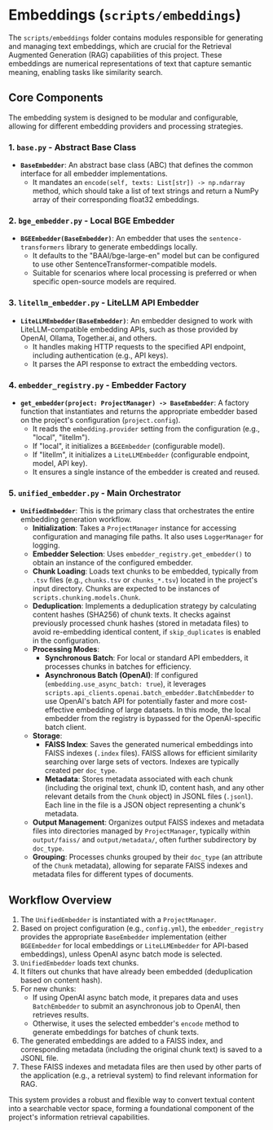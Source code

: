 # Embeddings (`scripts/embeddings`)

The `scripts/embeddings` folder contains modules responsible for generating and managing text embeddings, which are crucial for the Retrieval Augmented Generation (RAG) capabilities of this project. These embeddings are numerical representations of text that capture semantic meaning, enabling tasks like similarity search.

## Core Components

The embedding system is designed to be modular and configurable, allowing for different embedding providers and processing strategies.

### 1. `base.py` - Abstract Base Class
*   **`BaseEmbedder`**: An abstract base class (ABC) that defines the common interface for all embedder implementations.
    *   It mandates an `encode(self, texts: List[str]) -> np.ndarray` method, which should take a list of text strings and return a NumPy array of their corresponding float32 embeddings.

### 2. `bge_embedder.py` - Local BGE Embedder
*   **`BGEEmbedder(BaseEmbedder)`**: An embedder that uses the `sentence-transformers` library to generate embeddings locally.
    *   It defaults to the "BAAI/bge-large-en" model but can be configured to use other SentenceTransformer-compatible models.
    *   Suitable for scenarios where local processing is preferred or when specific open-source models are required.

### 3. `litellm_embedder.py` - LiteLLM API Embedder
*   **`LiteLLMEmbedder(BaseEmbedder)`**: An embedder designed to work with LiteLLM-compatible embedding APIs, such as those provided by OpenAI, Ollama, Together.ai, and others.
    *   It handles making HTTP requests to the specified API endpoint, including authentication (e.g., API keys).
    *   It parses the API response to extract the embedding vectors.

### 4. `embedder_registry.py` - Embedder Factory
*   **`get_embedder(project: ProjectManager) -> BaseEmbedder`**: A factory function that instantiates and returns the appropriate embedder based on the project's configuration (`project.config`).
    *   It reads the `embedding.provider` setting from the configuration (e.g., "local", "litellm").
    *   If "local", it initializes a `BGEEmbedder` (configurable model).
    *   If "litellm", it initializes a `LiteLLMEmbedder` (configurable endpoint, model, API key).
    *   It ensures a single instance of the embedder is created and reused.

### 5. `unified_embedder.py` - Main Orchestrator
*   **`UnifiedEmbedder`**: This is the primary class that orchestrates the entire embedding generation workflow.
    *   **Initialization**: Takes a `ProjectManager` instance for accessing configuration and managing file paths. It also uses `LoggerManager` for logging.
    *   **Embedder Selection**: Uses `embedder_registry.get_embedder()` to obtain an instance of the configured embedder.
    *   **Chunk Loading**: Loads text chunks to be embedded, typically from `.tsv` files (e.g., `chunks.tsv` or `chunks_*.tsv`) located in the project's input directory. Chunks are expected to be instances of `scripts.chunking.models.Chunk`.
    *   **Deduplication**: Implements a deduplication strategy by calculating content hashes (SHA256) of chunk texts. It checks against previously processed chunk hashes (stored in metadata files) to avoid re-embedding identical content, if `skip_duplicates` is enabled in the configuration.
    *   **Processing Modes**:
        *   **Synchronous Batch**: For local or standard API embedders, it processes chunks in batches for efficiency.
        *   **Asynchronous Batch (OpenAI)**: If configured (`embedding.use_async_batch: true`), it leverages `scripts.api_clients.openai.batch_embedder.BatchEmbedder` to use OpenAI's batch API for potentially faster and more cost-effective embedding of large datasets. In this mode, the local embedder from the registry is bypassed for the OpenAI-specific batch client.
    *   **Storage**:
        *   **FAISS Index**: Saves the generated numerical embeddings into FAISS indexes (`.index` files). FAISS allows for efficient similarity searching over large sets of vectors. Indexes are typically created per `doc_type`.
        *   **Metadata**: Stores metadata associated with each chunk (including the original text, chunk ID, content hash, and any other relevant details from the `Chunk` object) in JSONL files (`.jsonl`). Each line in the file is a JSON object representing a chunk's metadata.
    *   **Output Management**: Organizes output FAISS indexes and metadata files into directories managed by `ProjectManager`, typically within `output/faiss/` and `output/metadata/`, often further subdirectory by `doc_type`.
    *   **Grouping**: Processes chunks grouped by their `doc_type` (an attribute of the `Chunk` metadata), allowing for separate FAISS indexes and metadata files for different types of documents.

## Workflow Overview

1.  The `UnifiedEmbedder` is instantiated with a `ProjectManager`.
2.  Based on project configuration (e.g., `config.yml`), the `embedder_registry` provides the appropriate `BaseEmbedder` implementation (either `BGEEmbedder` for local embeddings or `LiteLLMEmbedder` for API-based embeddings), unless OpenAI async batch mode is selected.
3.  `UnifiedEmbedder` loads text chunks.
4.  It filters out chunks that have already been embedded (deduplication based on content hash).
5.  For new chunks:
    *   If using OpenAI async batch mode, it prepares data and uses `BatchEmbedder` to submit an asynchronous job to OpenAI, then retrieves results.
    *   Otherwise, it uses the selected embedder's `encode` method to generate embeddings for batches of chunk texts.
6.  The generated embeddings are added to a FAISS index, and corresponding metadata (including the original chunk text) is saved to a JSONL file.
7.  These FAISS indexes and metadata files are then used by other parts of the application (e.g., a retrieval system) to find relevant information for RAG.

This system provides a robust and flexible way to convert textual content into a searchable vector space, forming a foundational component of the project's information retrieval capabilities.
